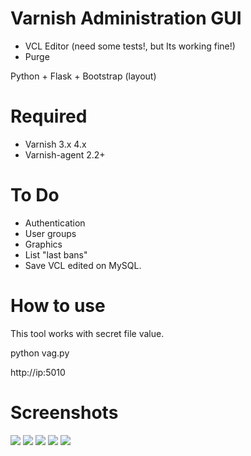 Varnish Administration GUI 
==========================

* VCL Editor (need some tests!, but Its working fine!)
* Purge

Python + Flask + Bootstrap (layout)

Required
========

* Varnish 3.x 4.x
* Varnish-agent 2.2+

To Do
=====

* Authentication
* User groups
* Graphics
* List "last bans"
* Save VCL edited on MySQL.

How to use
==========

This tool works with secret file value.

python vag.py

http://ip:5010

Screenshots
==========
![](http://i57.tinypic.com/scynox.png)
![](http://i62.tinypic.com/cryxj.png)
![](http://i58.tinypic.com/2z7j5lx.png)
![](http://i60.tinypic.com/2n1f20z.png)
![](http://s21.postimg.org/vzdv39r47/tela_editor.png)
